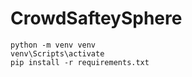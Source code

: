 # CrowdSafteySphere

    python -m venv venv
    venv\Scripts\activate
    pip install -r requirements.txt

